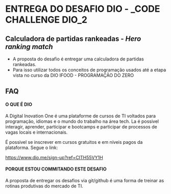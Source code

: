 
# ENTREGA DO DESAFIO DIO - _CODE CHALLENGE DIO_2
## Calculadora de partidas rankeadas - _Hero ranking match_

- A proposta do desafio é entregar uma calculadora de partidas rankeadas.
- Para isso utilizar todos os conceitos de programação usados até a etapa vista no curso da DIO IFOOD - PROGRAMAÇÃO DO ZERO


## FAQ

#### O QUE É DIO

A Digital Inovation One é uma plataforme de cursos de TI voltados para programação, idiomas e o mundo do trabalho na área tech. La é possivel interagir, aprender, participar e bootcamps e participar de processos de vagas locais e internacionais.

É possivel se inscrever em cursos gratuitos e em níveis pagos da plataforma. Segue o link:

https://www.dio.me/sign-up?ref=CITH55VY1H

#### PORQUE ESTOU COMMITANDO ESTE DESAFIO

A proposta de entregar os desafios via git/github é uma forma de treinar as rotinas produtivas do mercado de TI.

